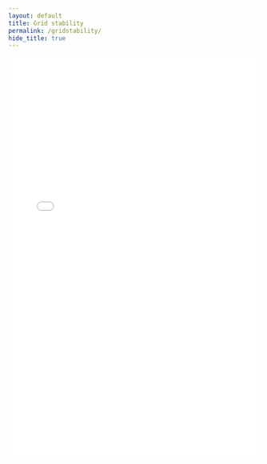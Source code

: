 ```yaml
---
layout: default
title: Grid stability
permalink: /gridstability/
hide_title: true
---
```


<iframe src="/articles/GridStability_NetZero2025.pdf" width="100%" height="800px" style="border: none;"></iframe>
